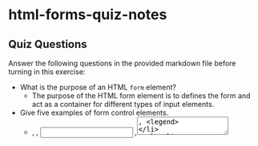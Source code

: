 # html-forms-quiz-notes

## Quiz Questions

Answer the following questions in the provided markdown file before turning in this exercise:

- What is the purpose of an HTML `form` element?
  - The purpose of the HTML form element is to defines the form and act as a container for different types of input elements.
- Give five examples of form control elements.
  - <form>, <label>, <input> ,<textarea>, <legend>
- Give three examples of `type` attribute values for HTML `<input>` elements.
  - checkbox, button, radio
- Is an HTML `<input>` element a block element or an inline element?
  - The HTML <input> element is an inline element.

## Notes

All student notes should be written here.

How to write `Code Examples` in markdown

for JS:

```javascript
const data = 'Howdy';
```

for HTML:

```html
<div>
  <p>This is text content</p>
</div>
```

for CSS:

```css
div {
  width: 100%;
}
```
